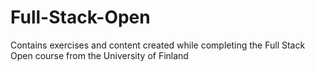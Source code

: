 # Full-Stack-Open
Contains exercises and content created while completing the Full Stack Open course from the University of Finland
